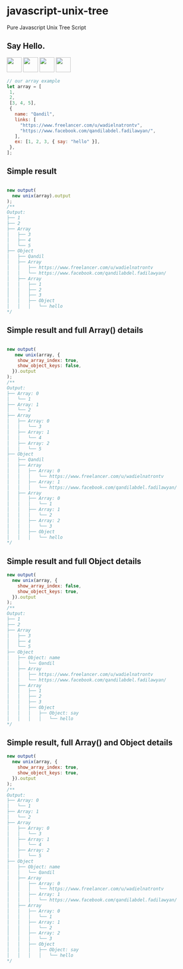 # javascript-unix-tree
 Pure Javascript Unix Tree Script
## Say Hello.
<a href="https://www.facebook.com/qandilabdel.fadilawyan/"><img src="https://cdn-icons-png.flaticon.com/512/5968/5968764.png" width="40" height="40" /></a>
<a href="https://www.linkedin.com/in/qandil-abdel-fadil-awyan-b21630182/"><img src="https://cdn-icons-png.flaticon.com/512/3536/3536505.png" width="40" height="40" /></a>
<a href="https://www.freelancer.com/u/wadielnatrontv"><img src="https://cdn-icons-png.flaticon.com/512/7952/7952522.png" width="40" height="40" /></a>
<a href="https://api.whatsapp.com/send?phone=201207425745"><img src="https://cdn-icons-png.flaticon.com/512/733/733585.png" width="40" height="40" /></a>
 ```js
// our array example
let array = [
  1,
  2,
  [3, 4, 5],
  {
    name: "Qandil",
    links: [
      "https://www.freelancer.com/u/wadielnatrontv",
      "https://www.facebook.com/qandilabdel.fadilawyan/",
    ],
    ex: [1, 2, 3, { say: "hello" }],
  },
];
```


## Simple result
```js

new output(
  new unix(array).output
);
/**
Output:
├── 1
├── 2
├── Array
│   ├── 3
│   ├── 4
│   └── 5
├── Object
│   ├── Qandil
│   ├── Array
│   │   ├── https://www.freelancer.com/u/wadielnatrontv
│   │   └── https://www.facebook.com/qandilabdel.fadilawyan/
│   ├── Array
│   │   ├── 1
│   │   ├── 2
│   │   ├── 3
│   │   ├── Object
│   │   │   └── hello
*/
```

## Simple result and full Array() details
```js

new output(
   new unix(array, {
    show_array_index: true,
    show_object_keys: false,
  }).output
);
/**
Output:
├── Array: 0
│   └── 1
├── Array: 1
│   └── 2
├── Array
│   ├── Array: 0
│   │   └── 3
│   ├── Array: 1
│   │   └── 4
│   ├── Array: 2
│   │   └── 5
├── Object
│   ├── Qandil
│   ├── Array
│   │   ├── Array: 0
│   │   │   └── https://www.freelancer.com/u/wadielnatrontv
│   │   ├── Array: 1
│   │   │   └── https://www.facebook.com/qandilabdel.fadilawyan/
│   ├── Array
│   │   ├── Array: 0
│   │   │   └── 1
│   │   ├── Array: 1
│   │   │   └── 2
│   │   ├── Array: 2
│   │   │   └── 3
│   │   ├── Object
│   │   │   └── hello
*/
```

## Simple result and full Object details
```js
new output(
  new unix(array, {
    show_array_index: false,
    show_object_keys: true,
  }).output
);
/**
Output:
├── 1
├── 2
├── Array
│   ├── 3
│   ├── 4
│   └── 5
├── Object
│   ├── Object: name
│   │   └── Qandil
│   ├── Array
│   │   ├── https://www.freelancer.com/u/wadielnatrontv
│   │   └── https://www.facebook.com/qandilabdel.fadilawyan/
│   ├── Array
│   │   ├── 1
│   │   ├── 2
│   │   ├── 3
│   │   ├── Object
│   │   │   ├── Object: say
│   │   │   │   └── hello
*/
```

## Simple result, full Array() and Object details
```js
new output(
  new unix(array, {
    show_array_index: true,
    show_object_keys: true,
  }).output
);
/**
Output:
├── Array: 0
│   └── 1
├── Array: 1
│   └── 2
├── Array
│   ├── Array: 0
│   │   └── 3
│   ├── Array: 1
│   │   └── 4
│   ├── Array: 2
│   │   └── 5
├── Object
│   ├── Object: name
│   │   └── Qandil
│   ├── Array
│   │   ├── Array: 0
│   │   │   └── https://www.freelancer.com/u/wadielnatrontv
│   │   ├── Array: 1
│   │   │   └── https://www.facebook.com/qandilabdel.fadilawyan/
│   ├── Array
│   │   ├── Array: 0
│   │   │   └── 1
│   │   ├── Array: 1
│   │   │   └── 2
│   │   ├── Array: 2
│   │   │   └── 3
│   │   ├── Object
│   │   │   ├── Object: say
│   │   │   │   └── hello
*/
``` 
